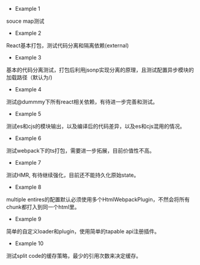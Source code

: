 - Example 1

souce map测试

- Example 2

React基本打包，测试代码分离和隔离依赖(external)

- Example 3

基本的代码分离测试，打包后利用jsonp实现分离的原理，且测试配置异步模块的加载路径（默认为/)


- Example 4

测试@dummmy下所有react相关依赖，有待进一步完善和测试。


- Example 5

测试es和cjs的模块输出，以及编译后的代码差异，以及es和cjs混用的情况。

- Example 6

测试webpack下的ts打包，需要进一步拓展，目前价值性不高。

- Example 7

测试HMR, 有待继续强化，目前还不能持久化原始state。

- Example 8

multiple entires的配置默认必须使用多个HtmlWebpackPlugin，不然会将所有chunk都打入到同一个html里。


- Example 9

简单的自定义loader和plugin，使用简单的tapable api注册插件。

- Example 10

测试split code的缓存策略，最少的引用次数来决定缓存。